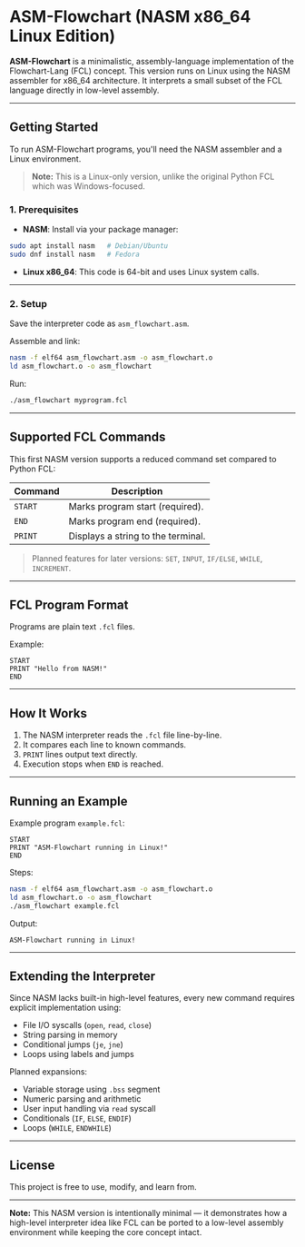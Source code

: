 # ASM-Flowchart (NASM x86\_64 Linux Edition)

**ASM-Flowchart** is a minimalistic, assembly-language implementation of the Flowchart-Lang (FCL) concept. This version runs on Linux using the NASM assembler for x86\_64 architecture. It interprets a small subset of the FCL language directly in low-level assembly.

---

## Getting Started

To run ASM-Flowchart programs, you'll need the NASM assembler and a Linux environment.

> **Note:** This is a Linux-only version, unlike the original Python FCL which was Windows-focused.

### 1. Prerequisites

* **NASM**: Install via your package manager:

```bash
sudo apt install nasm   # Debian/Ubuntu
sudo dnf install nasm   # Fedora
```

* **Linux x86\_64**: This code is 64-bit and uses Linux system calls.

---

### 2. Setup

Save the interpreter code as `asm_flowchart.asm`.

Assemble and link:

```bash
nasm -f elf64 asm_flowchart.asm -o asm_flowchart.o
ld asm_flowchart.o -o asm_flowchart
```

Run:

```bash
./asm_flowchart myprogram.fcl
```

---

## Supported FCL Commands

This first NASM version supports a reduced command set compared to Python FCL:

| Command | Description                        |
| ------- | ---------------------------------- |
| `START` | Marks program start (required).    |
| `END`   | Marks program end (required).      |
| `PRINT` | Displays a string to the terminal. |

> Planned features for later versions: `SET`, `INPUT`, `IF/ELSE`, `WHILE`, `INCREMENT`.

---

## FCL Program Format

Programs are plain text `.fcl` files.

Example:

```fcl
START
PRINT "Hello from NASM!"
END
```

---

## How It Works

1. The NASM interpreter reads the `.fcl` file line-by-line.
2. It compares each line to known commands.
3. `PRINT` lines output text directly.
4. Execution stops when `END` is reached.

---

## Running an Example

Example program `example.fcl`:

```fcl
START
PRINT "ASM-Flowchart running in Linux!"
END
```

Steps:

```bash
nasm -f elf64 asm_flowchart.asm -o asm_flowchart.o
ld asm_flowchart.o -o asm_flowchart
./asm_flowchart example.fcl
```

Output:

```
ASM-Flowchart running in Linux!
```

---

## Extending the Interpreter

Since NASM lacks built-in high-level features, every new command requires explicit implementation using:

* File I/O syscalls (`open`, `read`, `close`)
* String parsing in memory
* Conditional jumps (`je`, `jne`)
* Loops using labels and jumps

Planned expansions:

* Variable storage using `.bss` segment
* Numeric parsing and arithmetic
* User input handling via `read` syscall
* Conditionals (`IF`, `ELSE`, `ENDIF`)
* Loops (`WHILE`, `ENDWHILE`)

---

## License

This project is free to use, modify, and learn from.

---

**Note:** This NASM version is intentionally minimal — it demonstrates how a high-level interpreter idea like FCL can be ported to a low-level assembly environment while keeping the core concept intact.
